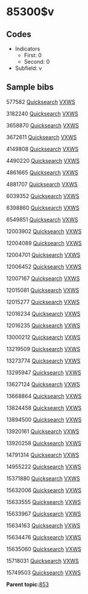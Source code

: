 # 85300$v

## Codes

-   Indicators
    -   First: 0
    -   Second: 0
-   Subfield: v

## Sample bibs

577582 [Quicksearch](https://search.library.yale.edu/catalog/577582) [VXWS](http://prodorbis.library.yale.edu:7014/vxws/GetHoldingsService?bibId=577582)

3182240 [Quicksearch](https://search.library.yale.edu/catalog/3182240) [VXWS](http://prodorbis.library.yale.edu:7014/vxws/GetHoldingsService?bibId=3182240)

3658870 [Quicksearch](https://search.library.yale.edu/catalog/3658870) [VXWS](http://prodorbis.library.yale.edu:7014/vxws/GetHoldingsService?bibId=3658870)

3672611 [Quicksearch](https://search.library.yale.edu/catalog/3672611) [VXWS](http://prodorbis.library.yale.edu:7014/vxws/GetHoldingsService?bibId=3672611)

4149808 [Quicksearch](https://search.library.yale.edu/catalog/4149808) [VXWS](http://prodorbis.library.yale.edu:7014/vxws/GetHoldingsService?bibId=4149808)

4490220 [Quicksearch](https://search.library.yale.edu/catalog/4490220) [VXWS](http://prodorbis.library.yale.edu:7014/vxws/GetHoldingsService?bibId=4490220)

4861665 [Quicksearch](https://search.library.yale.edu/catalog/4861665) [VXWS](http://prodorbis.library.yale.edu:7014/vxws/GetHoldingsService?bibId=4861665)

4881707 [Quicksearch](https://search.library.yale.edu/catalog/4881707) [VXWS](http://prodorbis.library.yale.edu:7014/vxws/GetHoldingsService?bibId=4881707)

6039352 [Quicksearch](https://search.library.yale.edu/catalog/6039352) [VXWS](http://prodorbis.library.yale.edu:7014/vxws/GetHoldingsService?bibId=6039352)

6398860 [Quicksearch](https://search.library.yale.edu/catalog/6398860) [VXWS](http://prodorbis.library.yale.edu:7014/vxws/GetHoldingsService?bibId=6398860)

6549851 [Quicksearch](https://search.library.yale.edu/catalog/6549851) [VXWS](http://prodorbis.library.yale.edu:7014/vxws/GetHoldingsService?bibId=6549851)

12003902 [Quicksearch](https://search.library.yale.edu/catalog/12003902) [VXWS](http://prodorbis.library.yale.edu:7014/vxws/GetHoldingsService?bibId=12003902)

12004089 [Quicksearch](https://search.library.yale.edu/catalog/12004089) [VXWS](http://prodorbis.library.yale.edu:7014/vxws/GetHoldingsService?bibId=12004089)

12004701 [Quicksearch](https://search.library.yale.edu/catalog/12004701) [VXWS](http://prodorbis.library.yale.edu:7014/vxws/GetHoldingsService?bibId=12004701)

12006452 [Quicksearch](https://search.library.yale.edu/catalog/12006452) [VXWS](http://prodorbis.library.yale.edu:7014/vxws/GetHoldingsService?bibId=12006452)

12007167 [Quicksearch](https://search.library.yale.edu/catalog/12007167) [VXWS](http://prodorbis.library.yale.edu:7014/vxws/GetHoldingsService?bibId=12007167)

12015081 [Quicksearch](https://search.library.yale.edu/catalog/12015081) [VXWS](http://prodorbis.library.yale.edu:7014/vxws/GetHoldingsService?bibId=12015081)

12015277 [Quicksearch](https://search.library.yale.edu/catalog/12015277) [VXWS](http://prodorbis.library.yale.edu:7014/vxws/GetHoldingsService?bibId=12015277)

12016234 [Quicksearch](https://search.library.yale.edu/catalog/12016234) [VXWS](http://prodorbis.library.yale.edu:7014/vxws/GetHoldingsService?bibId=12016234)

12016235 [Quicksearch](https://search.library.yale.edu/catalog/12016235) [VXWS](http://prodorbis.library.yale.edu:7014/vxws/GetHoldingsService?bibId=12016235)

13000212 [Quicksearch](https://search.library.yale.edu/catalog/13000212) [VXWS](http://prodorbis.library.yale.edu:7014/vxws/GetHoldingsService?bibId=13000212)

13219509 [Quicksearch](https://search.library.yale.edu/catalog/13219509) [VXWS](http://prodorbis.library.yale.edu:7014/vxws/GetHoldingsService?bibId=13219509)

13273774 [Quicksearch](https://search.library.yale.edu/catalog/13273774) [VXWS](http://prodorbis.library.yale.edu:7014/vxws/GetHoldingsService?bibId=13273774)

13295947 [Quicksearch](https://search.library.yale.edu/catalog/13295947) [VXWS](http://prodorbis.library.yale.edu:7014/vxws/GetHoldingsService?bibId=13295947)

13627124 [Quicksearch](https://search.library.yale.edu/catalog/13627124) [VXWS](http://prodorbis.library.yale.edu:7014/vxws/GetHoldingsService?bibId=13627124)

13668864 [Quicksearch](https://search.library.yale.edu/catalog/13668864) [VXWS](http://prodorbis.library.yale.edu:7014/vxws/GetHoldingsService?bibId=13668864)

13824458 [Quicksearch](https://search.library.yale.edu/catalog/13824458) [VXWS](http://prodorbis.library.yale.edu:7014/vxws/GetHoldingsService?bibId=13824458)

13894500 [Quicksearch](https://search.library.yale.edu/catalog/13894500) [VXWS](http://prodorbis.library.yale.edu:7014/vxws/GetHoldingsService?bibId=13894500)

13920161 [Quicksearch](https://search.library.yale.edu/catalog/13920161) [VXWS](http://prodorbis.library.yale.edu:7014/vxws/GetHoldingsService?bibId=13920161)

13920258 [Quicksearch](https://search.library.yale.edu/catalog/13920258) [VXWS](http://prodorbis.library.yale.edu:7014/vxws/GetHoldingsService?bibId=13920258)

14791314 [Quicksearch](https://search.library.yale.edu/catalog/14791314) [VXWS](http://prodorbis.library.yale.edu:7014/vxws/GetHoldingsService?bibId=14791314)

14955222 [Quicksearch](https://search.library.yale.edu/catalog/14955222) [VXWS](http://prodorbis.library.yale.edu:7014/vxws/GetHoldingsService?bibId=14955222)

15371880 [Quicksearch](https://search.library.yale.edu/catalog/15371880) [VXWS](http://prodorbis.library.yale.edu:7014/vxws/GetHoldingsService?bibId=15371880)

15632006 [Quicksearch](https://search.library.yale.edu/catalog/15632006) [VXWS](http://prodorbis.library.yale.edu:7014/vxws/GetHoldingsService?bibId=15632006)

15633555 [Quicksearch](https://search.library.yale.edu/catalog/15633555) [VXWS](http://prodorbis.library.yale.edu:7014/vxws/GetHoldingsService?bibId=15633555)

15633967 [Quicksearch](https://search.library.yale.edu/catalog/15633967) [VXWS](http://prodorbis.library.yale.edu:7014/vxws/GetHoldingsService?bibId=15633967)

15634163 [Quicksearch](https://search.library.yale.edu/catalog/15634163) [VXWS](http://prodorbis.library.yale.edu:7014/vxws/GetHoldingsService?bibId=15634163)

15634476 [Quicksearch](https://search.library.yale.edu/catalog/15634476) [VXWS](http://prodorbis.library.yale.edu:7014/vxws/GetHoldingsService?bibId=15634476)

15635060 [Quicksearch](https://search.library.yale.edu/catalog/15635060) [VXWS](http://prodorbis.library.yale.edu:7014/vxws/GetHoldingsService?bibId=15635060)

15718031 [Quicksearch](https://search.library.yale.edu/catalog/15718031) [VXWS](http://prodorbis.library.yale.edu:7014/vxws/GetHoldingsService?bibId=15718031)

15749503 [Quicksearch](https://search.library.yale.edu/catalog/15749503) [VXWS](http://prodorbis.library.yale.edu:7014/vxws/GetHoldingsService?bibId=15749503)

**Parent topic:**[853](../../tags/853/853.md)


